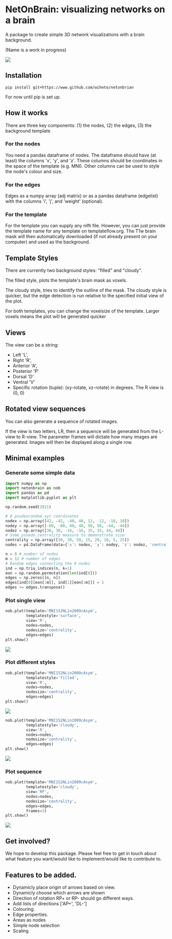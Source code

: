 # NetOnBrain: visualizing networks on a brain

A package to create simple 3D network visualizations with a brain background.

(Name is a work in progress)

![](examples/figures/seq1.png)

## Installation

`pip install git+https://www.github.com/wiheto/netonbrian`

For now until pip is set up.

## How it works

There are three key components: (1) the nodes, (2) the edges, (3) the background template

### For the nodes

You need a pandas dataframe of nodes. The dataframe should have (at least) the columns 'x', 'y', and 'z'.
These columns should be coordinates in the space of the template (e.g. MNI).
Other columns can be used to style the node's colour and size.

### For the edges

Edges as a numpy array (adj matrix) or as a pandas dataframe (edgelist) with the columns 'i', 'j', and 'weight' (optional).

### For the template

For the template you can supply any nifti file.
However, you can just provide the template name for any template on templateflow.org.
The T1w brain mask will then automatically downloaded (if not already present on your computer) and used as the background.

## Template Styles

There are currently two background styles: "filled" and "cloudy".

The filled style, plots the template's brain mask as voxels.

The cloudy style, tries to identify the outline of the mask.
The cloudy style is quicker, but the edge detection is run relative to the specified initial view of the plot.

For both templates, you can change the voxelsize of the template. Larger voxels means the plot will be generated quicker

## Views

The view can be a string:

- Left 'L',
- Right 'R',
- Anterior 'A',
- Posterior 'P'
- Dorsal 'D'
- Ventral 'V'
- Specific rotation (tuple): (xy-rotate, xz-rotate) in degrees. The R view is (0, 0)

## Rotated view sequences

You can also generate a sequence of rotated images.

If the view is two letters, LR, then a sequence will be generated from the L-view to R-view.
The parameter frames will dictate how many images are generated.
Images will then be displayed along a single row.

## Minimal examples

### Generate some simple data

```python
import numpy as np
import netonbrain as nob
import pandas as pd
import matplotlib.pyplot as plt

np.random.seed(2021)

# 8 psudeorandom xyz coordinates
nodex = np.array([42, -42, -40, 40, 12, -12, -18, 18])
nodey = np.array([-60, -60, 40, 40, 56, 56, -44, -44])
nodez = np.array([30, 30, -16, -16, 35, 35, 44, 44])
# Some psuedo_centrality measure to demonstrate size
centrality = np.array([30, 30, 50, 15, 20, 10, 5, 25])
nodes = pd.DataFrame(data={'x': nodex, 'y': nodey, 'z': nodez, 'centrality': centrality})

n = 8 # number of nodes
m = 12 # number of edges
# Random edges connecting the 8 nodes
ind = np.triu_indices(n, k=1)
eon = np.random.permutation(len(ind[0])) 
edges = np.zeros([n, n])
edges[ind[0][eon[:m]], ind[1][eon[:m]]] = 1
edges += edges.transpose()
```

### Plot single view

```python
nob.plot(template='MNI152NLin2009cAsym',
         templatestyle='surface',
         view='R', 
         nodes=nodes,
         nodesize='centrality',
         edges=edges)
plt.show()
```
![](./examples/figures/singleview.png)

### Plot different styles

```python
nob.plot(template='MNI152NLin2009cAsym',
         templatestyle='filled',
         view='R', 
         nodes=nodes,
         nodesize='centrality',
         edges=edges)
plt.show()
```
![](./examples/figures/styles1.png)

```python
nob.plot(template='MNI152NLin2009cAsym',
         templatestyle='cloudy',
         view='R', 
         nodes=nodes,
         nodesize='centrality',
         edges=edges)
plt.show()
```
![](./examples/figures/styles2.png)

### Plot sequence

```python
nob.plot(template='MNI152NLin2009cAsym',
         templatestyle='cloudy',
         view='RP', 
         nodes=nodes, 
         nodesize='centrality',
         edges=edges, 
         frames=3)
plt.show()
```
![](./examples/figures/seq2.png)

## Get involved? 

We hope to develop this package.
Please feel free to get in touch about what feature you want/would like to implement/would like to contribute to.

## Features to be added. 

- Dynamicly place origin of arrows based on view.
- Dynamicly choose which arrows are shown 
- Direction of rotation RP+ or RP- should go different ways.
- Add lists of directions ['AP+', 'DL-']
- Colouring.
- Edge properties.
- Areas as nodes
- Simple node selection
- Scaling

